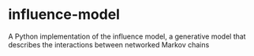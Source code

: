 # influence-model
A Python implementation of the influence model, a generative model that describes the interactions between networked Markov chains
